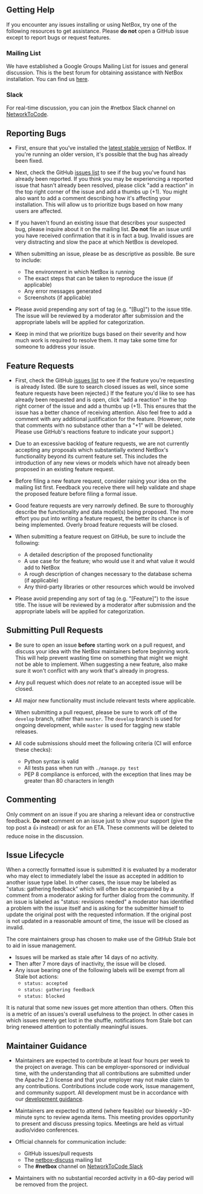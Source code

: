 ## Getting Help

If you encounter any issues installing or using NetBox, try one of the
following resources to get assistance. Please **do not** open a GitHub issue
except to report bugs or request features.

### Mailing List

We have established a Google Groups Mailing List for issues and general
discussion. This is the best forum for obtaining assistance with NetBox
installation. You can find us [here](https://groups.google.com/forum/#!forum/netbox-discuss).

### Slack

For real-time discussion, you can join the #netbox Slack channel on [NetworkToCode](https://slack.networktocode.com/).

## Reporting Bugs

* First, ensure that you've installed the [latest stable version](https://github.com/netbox-community/netbox/releases)
of NetBox. If you're running an older version, it's possible that the bug has
already been fixed.

* Next, check the GitHub [issues list](https://github.com/netbox-community/netbox/issues)
to see if the bug you've found has already been reported. If you think you may
be experiencing a reported issue that hasn't already been resolved, please
click "add a reaction" in the top right corner of the issue and add a thumbs
up (+1). You might also want to add a comment describing how it's affecting your
installation. This will allow us to prioritize bugs based on how many users are
affected.

* If you haven't found an existing issue that describes your suspected bug,
please inquire about it on the mailing list. **Do not** file an issue until you
have received confirmation that it is in fact a bug. Invalid issues are very
distracting and slow the pace at which NetBox is developed.

* When submitting an issue, please be as descriptive as possible. Be sure to
include:

    * The environment in which NetBox is running
    * The exact steps that can be taken to reproduce the issue (if applicable)
    * Any error messages generated
    * Screenshots (if applicable)

* Please avoid prepending any sort of tag (e.g. "[Bug]") to the issue title.
The issue will be reviewed by a moderator after submission and the appropriate
labels will be applied for categorization.

* Keep in mind that we prioritize bugs based on their severity and how much
work is required to resolve them. It may take some time for someone to address
your issue.

## Feature Requests

* First, check the GitHub [issues list](https://github.com/netbox-community/netbox/issues)
to see if the feature you're requesting is already listed. (Be sure to search
closed issues as well, since some feature requests have been rejected.) If the
feature you'd like to see has already been requested and is open, click "add a
reaction" in the top right corner of the issue and add a thumbs up (+1). This
ensures that the issue has a better chance of receiving attention. Also feel
free to add a comment with any additional justification for the feature.
(However, note that comments with no substance other than a "+1" will be
deleted. Please use GitHub's reactions feature to indicate your support.)

* Due to an excessive backlog of feature requests, we are not currently
accepting any proposals which substantially extend NetBox's functionality
beyond its current feature set. This includes the introduction of any new views
or models which have not already been proposed in an existing feature request.

* Before filing a new feature request, consider raising your idea on the
mailing list first. Feedback you receive there will help validate and shape the
proposed feature before filing a formal issue.

* Good feature requests are very narrowly defined. Be sure to thoroughly
describe the functionality and data model(s) being proposed. The more effort
you put into writing a feature request, the better its chance is of being
implemented. Overly broad feature requests will be closed.

* When submitting a feature request on GitHub, be sure to include the
following:

    * A detailed description of the proposed functionality
    * A use case for the feature; who would use it and what value it would add
      to NetBox
    * A rough description of changes necessary to the database schema (if
      applicable)
    * Any third-party libraries or other resources which would be involved

* Please avoid prepending any sort of tag (e.g. "[Feature]") to the issue
title. The issue will be reviewed by a moderator after submission and the
appropriate labels will be applied for categorization.

## Submitting Pull Requests

* Be sure to open an issue **before** starting work on a pull request, and
discuss your idea with the NetBox maintainers before beginning work. This will
help prevent wasting time on something that might we might not be able to
implement. When suggesting a new feature, also make sure it won't conflict with
any work that's already in progress.

* Any pull request which does _not_ relate to an accepted issue will be closed.

* All major new functionality must include relevant tests where applicable.

* When submitting a pull request, please be sure to work off of the `develop`
branch, rather than `master`. The `develop` branch is used for ongoing
development, while `master` is used for tagging new stable releases.

* All code submissions should meet the following criteria (CI will enforce
these checks):

    * Python syntax is valid
    * All tests pass when run with `./manage.py test`
    * PEP 8 compliance is enforced, with the exception that lines may be
      greater than 80 characters in length

## Commenting

Only comment on an issue if you are sharing a relevant idea or constructive
feedback. **Do not** comment on an issue just to show your support (give the
top post a :+1: instead) or ask for an ETA. These comments will be deleted to
reduce noise in the discussion.

## Issue Lifecycle

When a correctly formatted issue is submitted it is evaluated by a moderator
who may elect to immediately label the issue as accepted in addition to another
issue type label. In other cases, the issue may be labeled as "status: gathering feedback"
which will often be accompanied by a comment from a moderator asking for further dialog from the community.
If an issue is labeled as "status: revisions needed" a moderator has identified a problem with
the issue itself and is asking for the submitter himself to update the original post with
the requested information. If the original post is not updated in a reasonable amount of time,
the issue will be closed as invalid.

The core maintainers group has chosen to make use of the GitHub Stale bot to aid in issue management.

* Issues will be marked as stale after 14 days of no activity.
* Then after 7 more days of inactivity, the issue will be closed.
* Any issue bearing one of the following labels will be exempt from all Stale bot actions:
  * `status: accepted`
  * `status: gathering feedback`
  * `status: blocked`

It is natural that some new issues get more attention than others. Often this is a metric of an issues's
overall usefulness to the project. In other cases in which issues merely get lost in the shuffle,
notifications from Stale bot can bring renewed attention to potentially meaningful issues.

## Maintainer Guidance

* Maintainers are expected to contribute at least four hours per week to the
  project on average. This can be employer-sponsored or individual time, with
  the understanding that all contributions are submitted under the Apache 2.0
  license and that your employer may not make claim to any contributions.
  Contributions include code work, issue management, and community support. All
  development must be in accordance with our [development guidance](https://netbox.readthedocs.io/en/stable/development/).

* Maintainers are expected to attend (where feasible) our biweekly ~30-minute
  sync to review agenda items. This meeting provides opportunity to present and
  discuss pressing topics. Meetings are held as virtual audio/video conferences.

* Official channels for communication include:

    * GitHub issues/pull requests
    * The [netbox-discuss](https://groups.google.com/forum/#!forum/netbox-discuss) mailing list
    * The **#netbox** channel on [NetworkToCode Slack](https://networktocode.slack.com/)

* Maintainers with no substantial recorded activity in a 60-day period will be
  removed from the project.
